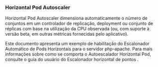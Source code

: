 ### Horizontal Pod Autoscaler

Horizontal Pod Autoscaler dimensiona automaticamente o número de conjuntos em um controlador de replicação, 
deployment ou conjunto de réplicas com base na utilização da CPU observada (ou, com suporte à versão beta, em outras métricas 
fornecidas pelo aplicativo).

Este documento apresenta um exemplo de habilitação do Escalonador Automático de Pods Horizontais para o servidor php-apache.
Para mais informações sobre como se comporta o Autoescalador Horizontal Pod, consulte o guia do usuário do Escalonador horizontal de pontos .

